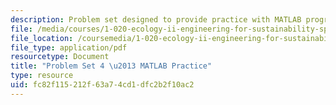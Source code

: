 ```yaml
---
description: Problem set designed to provide practice with MATLAB programming.
file: /media/courses/1-020-ecology-ii-engineering-for-sustainability-spring-2008/fc82f115212f63a74cd1dfc2b2f10ac2_assn4.pdf
file_location: /coursemedia/1-020-ecology-ii-engineering-for-sustainability-spring-2008/fc82f115212f63a74cd1dfc2b2f10ac2_assn4.pdf
file_type: application/pdf
resourcetype: Document
title: "Problem Set 4 \u2013 MATLAB Practice"
type: resource
uid: fc82f115-212f-63a7-4cd1-dfc2b2f10ac2
---
```

